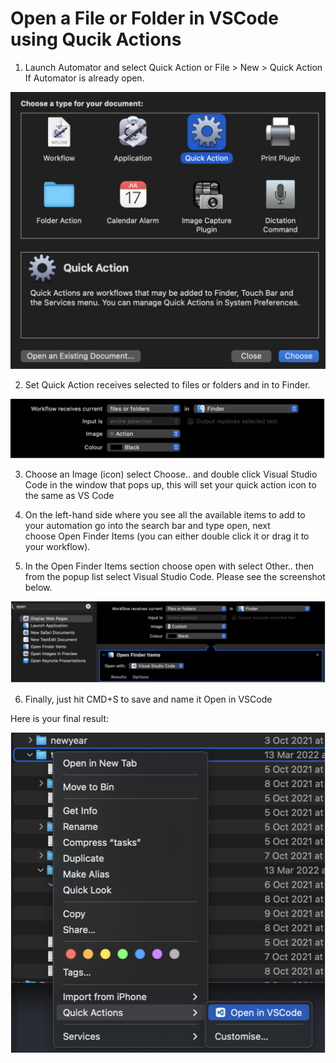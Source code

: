 # Open a File or Folder in VSCode using Qucik Actions
       
1. Launch Automator and select Quick Action or File > New > Quick Action If Automator is already open.

![alt text](../Images/Automator1.png "Title")

2. Set Quick Action receives selected to files or folders and in to Finder. 

![alt text](../Images/Automator2.png "Title")

3. Choose an Image (icon) select Choose.. and double click Visual Studio Code in the window that pops up, this will set your quick action icon to the same as VS Code

4. On the left-hand side where you see all the available items to add to your automation go into the search bar and type open, next choose Open Finder Items (you can either double click it or drag it to your workflow).

5. In the Open Finder Items section choose open with select Other.. then from the popup list select Visual Studio Code. Please see the screenshot below.

![alt text](../Images/Automator3.png "Title")

6. Finally, just hit CMD+S to save and name it Open in VSCode

Here is your final result: 

![alt text](../Images/Automator4.png "Title")
